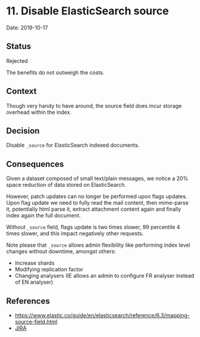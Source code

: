 # 11. Disable ElasticSearch source

Date: 2019-10-17

## Status

Rejected

The benefits do not outweigh the costs.

## Context

Though very handy to have around, the source field does incur storage overhead within the index. 

## Decision

Disable `_source` for ElasticSearch indexed documents.

## Consequences

Given a dataset composed of small text/plain messages, we notice a 20% space reduction of data stored on ElasticSearch.

However, patch updates can no longer be performed upon flags updates. Upon flag update we need to fully read the mail 
content, then mime-parse it, potentially html parse it, extract attachment content again and finally index again the full 
document.

Without `_source` field, flags update is two times slower, 99 percentile 4 times slower, and this impact negatively other 
requests.

Note please that `_source` allows admin flexibility like performing index level changes without downtime, amongst others:
 - Increase shards
 - Modifying replication factor
 - Changing analysers (IE allows an admin to configure FR analyser instead of EN analyser)

## References

 - https://www.elastic.co/guide/en/elasticsearch/reference/6.3/mapping-source-field.html
 - [JIRA](https://issues.apache.org/jira/browse/JAMES-2906)
